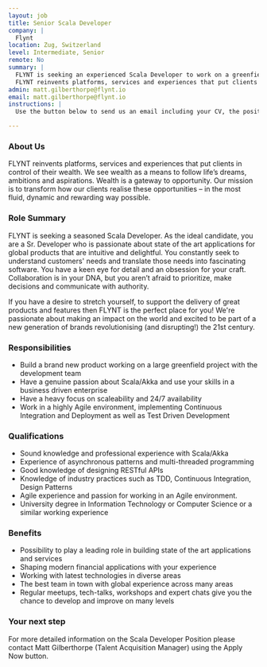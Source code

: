 ```yaml
---
layout: job
title: Senior Scala Developer 
company: |
  Flynt 
location: Zug, Switzerland 
level: Intermediate, Senior
remote: No
summary: |
  FLYNT is seeking an experienced Scala Developer to work on a greenfield Scala / Akka based application. 
  FLYNT reinvents platforms, services and experiences that put clients in control of their wealth. We see wealth as a means to follow life’s dreams, ambitions and aspirations. Wealth is a gateway to opportunity. Our mission is to transform how our clients realise these opportunities – in the most fluid, dynamic and rewarding way possible.
admin: matt.gilberthorpe@flynt.io
email: matt.gilberthorpe@flynt.io
instructions: |
  Use the button below to send us an email including your CV, the position you're applying for, and anything else you might want to say.

---
```


<!-- break -->

### About Us
 
FLYNT reinvents platforms, services and experiences that put clients in control of their wealth. We see wealth as a means to follow life’s dreams, ambitions and aspirations. Wealth is a gateway to opportunity. Our mission is to transform how our clients realise these opportunities – in the most fluid, dynamic and rewarding way possible.
 
### Role Summary 

FLYNT is seeking a seasoned Scala Developer. As the ideal candidate, you are a Sr. Developer who is passionate about state of the art applications for global products that are intuitive and delightful. You constantly seek to understand customers' needs and translate those needs into fascinating software. You have a keen eye for detail and an obsession for your craft. Collaboration is in your DNA, but you aren’t afraid to prioritize, make decisions and communicate with authority.
 
If you have a desire to stretch yourself, to support the delivery of great products and features then FLYNT is the perfect place for you! We're passionate about making an impact on the world and excited to be part of a new generation of brands revolutionising (and disrupting!) the 21st century. 
 
### Responsibilities
 
- Build a brand new product working on a large greenfield project with the development team
- Have a genuine passion about Scala/Akka and use your skills in a business driven enterprise
- Have a heavy focus on scaleability and 24/7 availability
- Work in a highly Agile environment, implementing Continuous Integration and Deployment as well as Test Driven Development
 
### Qualifications
 
- Sound knowledge and professional experience with Scala/Akka
- Experience of asynchronous patterns and multi-threaded programming
- Good knowledge of designing RESTful APIs
- Knowledge of industry practices such as TDD, Continuous Integration, Design Patterns
- Agile experience and passion for working in an Agile environment.
- University degree in Information Technology or Computer Science or a similar working experience
 
### Benefits
 
- Possibility to play a leading role in building state of the art applications and services
- Shaping modern financial applications with your experience
- Working with latest technologies in diverse areas
- The best team in town with global experience across many areas
- Regular meetups, tech-talks, workshops and expert chats give you the chance to develop and improve on many levels
 
### Your next step
 
For more detailed information on the Scala Developer Position please contact Matt Gilberthorpe (Talent Acquisition Manager) using the Apply Now button.
